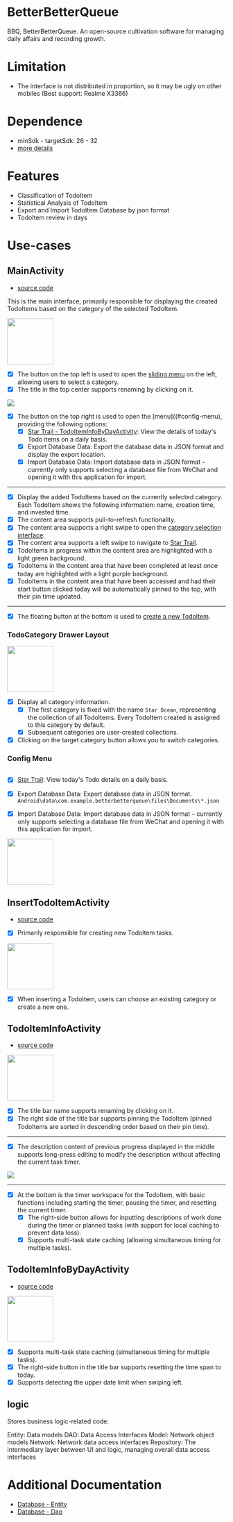 # BetterBetterQueue

BBQ, BetterBetterQueue. An open-source cultivation software for managing daily affairs and recording growth.

# Limitation

- The interface is not distributed in proportion, so it may be ugly on other mobiles (Best support: Realme X3366)

# Dependence

- minSdk - targetSdk: 26 - 32
- [more details](app/build.gradle.template)

# Features

- Classification of TodoItem
- Statistical Analysis of TodoItem
- Export and Import TodoItem Database by json format
- TodoItem review in days

# Use-cases

## MainActivity

- [source code](app/src/main/java/com/example/betterbetterqueue/MainActivity.kt)

This is the main interface, primarily responsible for displaying the created TodoItems based on the category of the selected TodoItem.

<img title="" src="https://raw.githubusercontent.com/Coming98/pictures/main/202210281046766.png" alt="" data-align="center" width="106">

- [x] The button on the top left is used to open the [sliding menu](#todocategory-drawer-layout) on the left, allowing users to select a category.
- [x] The title in the top center supports renaming by clicking on it.

![](https://raw.githubusercontent.com/Coming98/pictures/main/202211092040783.png)

- [x] The button on the top right is used to open the [menu]((#config-menu), providing the following options:
  - [x] [Star Trail - TodoItemInfoByDayActivity](#todoiteminfobydayactivity): View the details of today's Todo items on a daily basis.
  - [x] Export Database Data: Export the database data in JSON format and display the export location.
  - [x] Import Database Data: Import database data in JSON format – currently only supports selecting a database file from WeChat and opening it with this application for import.
---

- [x] Display the added TodoItems based on the currently selected category. Each TodoItem shows the following information: name, creation time, and invested time.
- [x] The content area supports pull-to-refresh functionality.
- [x] The content area supports a right swipe to open the [category selection interface](#todocategory-drawer-layout).
- [x] The content area supports a left swipe to navigate to [Star Trail](#todoiteminfobydayactivity).
- [x] TodoItems in progress within the content area are highlighted with a light green background.
- [x] TodoItems in the content area that have been completed at least once today are highlighted with a light purple background.
- [x] TodoItems in the content area that have been accessed and had their start button clicked today will be automatically pinned to the top, with their pin time updated.

---

- [x] The floating button at the bottom is used to [create a new TodoItem](#inserttodoitemactivity).

### TodoCategory Drawer Layout

<img src="https://raw.githubusercontent.com/Coming98/pictures/main/202210281057381.png" alt="" data-align="center" width="106">


- [x] Display all category information.
  - [x] The first category is fixed with the name `Star Ocean`, representing the collection of all TodoItems. Every TodoItem created is assigned to this category by default.
  - [x] Subsequent categories are user-created collections.
- [x] Clicking on the target category button allows you to switch categories.

### Config Menu

<img src="https://raw.githubusercontent.com/Coming98/pictures/main/202210281101279.png" title="" alt="" data-align="center">

- [x] [Star Trail](#todoiteminfobydayactivity): View today's Todo details on a daily basis.
- [x] Export Database Data: Export database data in JSON format. `Android\data\com.example.betterbetterqueue\files\Documents\*.json`
- [x] Import Database Data: Import database data in JSON format – currently only supports selecting a database file from WeChat and opening it with this application for import.


<img src="https://raw.githubusercontent.com/Coming98/pictures/main/202211092027014.jpg" alt="" data-align="center" width="106">

## InsertTodoItemActivity

- [source code](app/src/main/java/com/example/betterbetterqueue/ui/TodoItem/InsertTodoItemActivity.kt)

- [X] Primarily responsible for creating new TodoItem tasks.

<img src="https://raw.githubusercontent.com/Coming98/pictures/main/202211092032052.jpg" alt="" data-align="center" width="106">

- [x] When inserting a TodoItem, users can choose an existing category or create a new one.

## TodoItemInfoActivity

- [source code](app/src/main/java/com/example/betterbetterqueue/ui/TodoItemInfo/TodoItemInfoActivity.kt)

<img title="" src="https://raw.githubusercontent.com/Coming98/pictures/main/202211092037844.jpg" alt="" data-align="center" width="106">

- [x] The title bar name supports renaming by clicking on it.
- [x] The right side of the title bar supports pinning the TodoItem (pinned TodoItems are sorted in descending order based on their pin time).

---

- [x] The description content of previous progress displayed in the middle supports long-press editing to modify the description without affecting the current task timer.

![](https://raw.githubusercontent.com/Coming98/pictures/main/202211092044368.png)

---

- [x] At the bottom is the timer workspace for the TodoItem, with basic functions including starting the timer, pausing the timer, and resetting the current timer.
  - [x] The right-side button allows for inputting descriptions of work done during the timer or planned tasks (with support for local caching to prevent data loss).
  - [x] Supports multi-task state caching (allowing simultaneous timing for multiple tasks).

## TodoItemInfoByDayActivity

- [source code](app/src/main/java/com/example/betterbetterqueue/ui/TodoItemInfo/TodoItemInfoByDayActivity.kt)

<img src="https://raw.githubusercontent.com/Coming98/pictures/main/202210282040989.png" alt="" data-align="center" width="106">

- [x] Supports multi-task state caching (simultaneous timing for multiple tasks).
- [x] The right-side button in the title bar supports resetting the time span to today.
- [x] Supports detecting the upper date limit when swiping left.

## logic

Stores business logic-related code:

Entity: Data models
DAO: Data Access Interfaces
Model: Network object models
Network: Network data access interfaces
Repository: The intermediary layer between UI and logic, managing overall data access interfaces

# Additional Documentation

- [Database - Entity](app/src/main/java/com/example/betterbetterqueue/logic/Entity/readme.md)
- [Database - Dao](app/src/main/java/com/example/betterbetterqueue/logic/Dao/readme.md)
